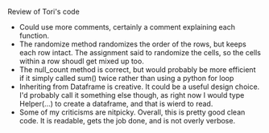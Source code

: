 Review of Tori's code
- Could use more comments, certainly a comment explaining each function.
- The randomize method randomizes the order of the rows, but keeps each row intact. The assignment said to randomize the cells, so the cells within a row shoudl get mixed up too.
- The null_count method is correct, but would probably be more efficient if it simply called sum() twice rather than using a python for loop
- Inheriting from Dataframe is creative. It could be a useful design choice. I'd probably call it something else though, as right now I would type Helper(...) to create a dataframe,
   and that is wierd to read.
- Some of my criticisms are nitpicky. Overall, this is pretty good clean code. It is readable, gets the job done, and is not overly verbose.